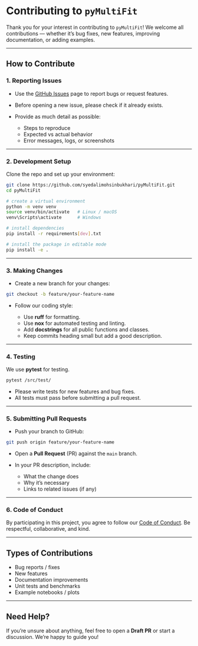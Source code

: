 # Contributing to `pyMultiFit`

Thank you for your interest in contributing to `pyMultiFit`!
We welcome all contributions — whether it’s bug fixes, new features, improving documentation, or adding examples.

---

## How to Contribute

### 1. Reporting Issues

* Use the [GitHub Issues](https://github.com/syedalimohsinbukhari/pyMultiFit/issues) page to report bugs or request features.
* Before opening a new issue, please check if it already exists.
* Provide as much detail as possible:

  * Steps to reproduce
  * Expected vs actual behavior
  * Error messages, logs, or screenshots

---

### 2. Development Setup

Clone the repo and set up your environment:

```bash
git clone https://github.com/syedalimohsinbukhari/pyMultiFit.git
cd pyMultiFit

# create a virtual environment
python -m venv venv
source venv/bin/activate   # Linux / macOS
venv\Scripts\activate      # Windows

# install dependencies
pip install -r requirements[dev].txt

# install the package in editable mode
pip install -e .
```

---

### 3. Making Changes

* Create a new branch for your changes:

```bash
git checkout -b feature/your-feature-name
```

* Follow our coding style:

  * Use **ruff** for formatting.
  * Use **nox** for automated testing and linting.
  * Add **docstrings** for all public functions and classes.
  * Keep commits heading small but add a good description.

---

### 4. Testing

We use **pytest** for testing.

```bash
pytest /src/test/
```

* Please write tests for new features and bug fixes.
* All tests must pass before submitting a pull request.

---

### 5. Submitting Pull Requests

* Push your branch to GitHub:

```bash
git push origin feature/your-feature-name
```

* Open a **Pull Request** (PR) against the `main` branch.
* In your PR description, include:

  * What the change does
  * Why it’s necessary
  * Links to related issues (if any)

---

### 6. Code of Conduct

By participating in this project, you agree to follow our [Code of Conduct](https://github.com/syedalimohsinbukhari/pyMultiFit/blob/main/CODE_OF_CONDUCT.md).
Be respectful, collaborative, and kind.

---

## Types of Contributions

* Bug reports / fixes
* New features
* Documentation improvements
* Unit tests and benchmarks
* Example notebooks / plots

---

## Need Help?

If you’re unsure about anything, feel free to open a **Draft PR** or start a discussion. We’re happy to guide you!
